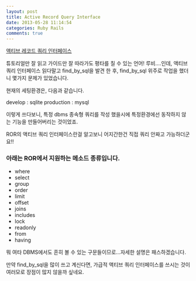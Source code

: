 ```yaml
---
layout: post
title: Active Record Query Interface
date: 2013-05-28 11:14:54
categories: Ruby Rails
comments: true
---
```


[액티브 레코드 쿼리 인터페이스](http://rubykr.github.io/rails_guides/active_record_querying.html)

튜토리얼만 잘 읽고 가이드만 잘 따라가도 평타를 칠 수 있는 언어! 루비....인데, 액티브 쿼리 인터페이스 읽다말고 find_by_sql을 발견 한 후, find_by_sql 위주로 작업을 했더니 몇가지 문제가 있었습니다.

현재의 세팅환경은, 다음과 같습니다.

develop : sqlite
production : mysql

이렇게 쓰다보니, 특정 dbms 종속형 쿼리를 작성 했을시에 특정환경에선 동작하지 않는 기능을 만들어버리는 것이었죠.

ROR의 액티브 쿼리 인터페이스란걸 알고보니 어지간한건 직접 쿼리 안짜고 가능하더군요!!

### 아래는 ROR에서 지원하는 메소드 종류입니다.
* where
* select
* group
* order
* limit
* offset
* joins
* includes
* lock
* readonly
* from
* having

뭐 여타 DBMS에서도 흔히 볼 수 있는 구문들이므로...자세한 설명은 패스하겠습니다.

만약 find_by_sql을 많이 쓰고 계신다면, 가급적 액티브 쿼리 인터페이스를 쓰시는 것이 여러모로 장점이 많지 않을까 싶네요.